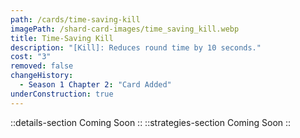 ```yaml
---
path: /cards/time-saving-kill
imagePath: /shard-card-images/time_saving_kill.webp
title: Time-Saving Kill
description: "[Kill]: Reduces round time by 10 seconds."
cost: "3"
removed: false
changeHistory:
  - Season 1 Chapter 2: "Card Added"
underConstruction: true
---
```

::details-section
Coming Soon
::
::strategies-section
Coming Soon
::